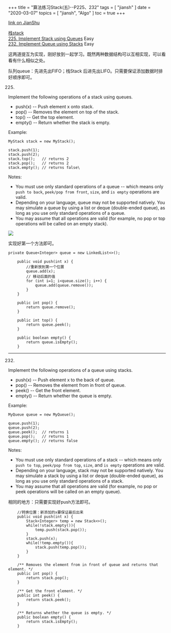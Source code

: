 +++
title = "算法练习Stack(五)--P225、232"
tags = [
    "jiansh"
]
date = "2020-03-07"
topics = [
    "jiansh",
    "Algo"
]
toc = true
+++



[link on JianShu](https://www.jianshu.com/p/f3ceb9e44fdc)

[栈stack](https://leetcode.com/tag/stack/)    
[225. Implement Stack using Queues](https://leetcode.com/problems/implement-stack-using-queues/)  Easy  
[232. Implement Queue using Stacks](https://leetcode.com/problems/implement-queue-using-stacks/) Easy

这两道提互为实现，刚好放到一起学习。既然两种数据结构可以互相实现，可以看看有什么相似之处。

队列queue：先进先出FIFO；栈Stack 后进先出LIFO。只需要保证添加数据时排好顺序即可。

225. 

Implement the following operations of a stack using queues.

- push(x) -- Push element x onto stack.
- pop() -- Removes the element on top of the stack.
- top() -- Get the top element.
- empty() -- Return whether the stack is empty.

Example:

```
MyStack stack = new MyStack();

stack.push(1);
stack.push(2);  
stack.top();   // returns 2
stack.pop();   // returns 2
stack.empty(); // returns false\
```

Notes:

- You must use only standard operations of a queue -- which means only `push to back`, `peek/pop from front`, `size`, and `is empty` operations are valid.
- Depending on your language, queue may not be supported natively. You may simulate a queue by using a list or deque (double-ended queue), as long as you use only standard operations of a queue.
- You may assume that all operations are valid (for example, no pop or top operations will be called on an empty stack).



![](https://upload-images.jianshu.io/upload_images/3296949-a586a53cf58fd263.png?imageMogr2/auto-orient/strip%7CimageView2/2/w/1240)

实现好第一个方法即可。 
```
private Queue<Integer> queue = new LinkedList<>();

    public void push(int x) {
        //重新放到第一个位置
        queue.add(x);
        // 移动后面的值
        for (int i=1; i<queue.size(); i++) {
            queue.add(queue.remove());
        }
    }

    public int pop() {
        return queue.remove();
    }

    public int top() {
        return queue.peek();
    }

    public boolean empty() {
        return queue.isEmpty();
    }
```

---
232.   
Implement the following operations of a queue using stacks.

- push(x) -- Push element x to the back of queue.
- pop() -- Removes the element from in front of queue.
- peek() -- Get the front element.
- empty() -- Return whether the queue is empty.

Example:

```
MyQueue queue = new MyQueue();

queue.push(1);
queue.push(2);  
queue.peek();  // returns 1
queue.pop();   // returns 1
queue.empty(); // returns false
```

Notes:
- You must use only standard operations of a stack -- which means only `push to top`, `peek/pop from top`, `size`, and `is empty` operations are valid.
- Depending on your language, stack may not be supported natively. You may simulate a stack by using a list or deque (double-ended queue), as long as you use only standard operations of a stack.
- You may assume that all operations are valid (for example, no pop or peek operations will be called on an empty queue).

相同的地方：只需要实现好push方法即可。
```
    //转换位置：新添加的x要保证最后出来
    public void push(int x) {
        Stack<Integer> temp = new Stack<>();
        while(!stack.empty()){
            temp.push(stack.pop());
        }
        stack.push(x);
        while(!temp.empty()){
            stack.push(temp.pop());
        }
    }

    /** Removes the element from in front of queue and returns that element. */
    public int pop() {
        return stack.pop();
    }

    /** Get the front element. */
    public int peek() {
        return stack.peek();
    }

    /** Returns whether the queue is empty. */
    public boolean empty() {
        return stack.isEmpty();
    }
```
